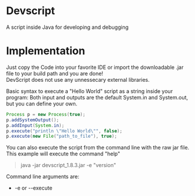 # Devscript
A script inside Java for developing and debugging

# Implementation

Just copy the Code into your favorite IDE or import the downloadable .jar file to your build path and you are done!<br>
DevScript does not use any unnessecary external libraries.

Basic syntax to execute a "Hello World" script as a string inside your program:
Both input and outputs are the default System.in and System.out, but you can define your own.

```java
Process p = new Process(true);
p.addSystemOutput();
p.addInput(System.in);
p.execute("println \"Hello World\"", false);
p.execute(new File("path_to_file"), true);
```
You can also execute the script from the command line with the raw jar file.<br>
This example will execute the command "help"
> java -jar devscript_1.8.3.jar -e "version"

Command line arguments are:<br>
- -e or --execute <script> Executes a script right from the command line
- -f or --file <pathToFile> Executes the contents of a text file
- If no argument is passed, the jar opens the default editor, stored in Editor.txt

# Syntax
In this big section, I will try to bring you near the usage and capabillities of the DevScript, so you can use them for your own projects

## Commands

### Data Types
There are 6 main data types: _STRING, BOOLEAN, BLOCK, DICTIONARY, ARRAY, OBJECT_ (OBJECT is any Java object)<br>
There are also 4 sub- data types: _ANY, ARRAY_ANY, INTEGER, FLOAT, CONTINUE_<br>
Sub- data types are not considered as 'real' data types. They are only important in specific situations<br>

This would be a typical command, that expects certain argument types:
> exampleCommand [BLOCK] [ANY] [STRING] [CONTINUE];

The example command expects a block (Discussed in section _Block_) as the first argument, then any other type and Strings.
The [CONTINUE] type means, there is no limitation for the last argument in number,<br>
so you could pass an infinite amount of STRINGs (Because the last type before CONTINUE was a string).

### Command Syntax
The whole syntax is based on commands. These act like functions, that means, they can return values and accept arguments and are separated with ';'.<br>
Example for the command println:
  - This command expects strings without limitation in number: _println [STRING] [CONTINUE]_ and returns $null, that means nothing.
  > println "Hello World" "And another line";

Command names can also be shifted, like the _[string] + [string]_ command to make the code more readable:
  >  1 + 1;
  
But this command alone does not do very much. How do you use the new, returned value?
Look at this example:
  >  println (1 + 1); 

This is the same as:
  >  println 2; 
  
Commands can be combined with others with parantheses.
 >  println (1 + (4 / 2));

## Variables

Variables can get declared with the _[STRING] = [ANY]_ command.
And you can access them with a $ sign, followed by the variable name:
> foo = 10;<br>println (1 + $foo);

  There are also a few inbuild variables:
    ´$true, $false and $null´

## Blocks
Blocks are code, wrapped inside two curly braces { }.
In theDevScript Language, blocks are treated as a data type [BLOCK]. Basically, a block only consists of a code String and
their main goal is to provide functions.
To define a function, you create a variable as usual (With the "=" command), since -as already mentioned- blocks are just data types and can get passed as command argument.
> function = {<br>println "I am a function :)";<br>println "But how do you execute me?"<br>};

To execute a function, use the _"call [BLOCK] [CONTINUE] ..."_ command:
> call $function;

Functions can also accept arguments (This is why the call command has some more optional arguments).<br>
Inside the function, the passed argument values are disguised as $0, $1, $2 and so on, depending on how much arguments you pass.
> function = {<br>  println "Argument 0 is:" $0;<br>  println "Argument 1 is:" $1;<br>};<br>call $function "Argument0" "Argument1";

Last but not least, functions can also return value with the command _return [ANY]_. If you use this command, the "call" command has now a new return value.
> add = {<br>  #Adds argument0 and argument1 and return new new value#<br>  return ($0 + $1);<br>}<br>println (call $add 1 1);

Please take your time to understand this section, as it can get quite complex.
## Arrays
  Arrays can get declared as empty, or filled.
  All arrays are dynamic. They can get altered with ´push [ANY] [ARRAY]´ and ´pop [STRING]´.

> emptyArray = [];<br>
filledArray = ["string1" "string2" $true (20 + 12) {println "Arrays can hold blocks. They are data types :)"}];<br>
newObject = "This is a String";<br>
push $newObject $emptyArray;
    
As you can see, you can set multiple data types to one array.
However if an array -for example- only has Strings, the type of the array will be STRING.
- $filledArray would have the type ANY, since it contains multiple, different data types, such as STRING, BOOLEAN, BLOCK
- $emptyArray's type would be STRING: It has only strings in it.<br>
_Tip: To check a variable for a type, you can use the [ANY] typeof [STRING] command.<br>
The [STRING] argument would be the type written out. Different types are listed in the Section: Data Types. Minor and Major work.<br>
$filledArray typeof "any" would return true._

Also arrays with multiple dimensions are possible. You access an array index like in any other programming language:
>array = [["inner" "inner2"] "string"];<br>println $array[1];<br>println $array[0][1];

And if we are discussing Arrays and you already know about blocks, you may want to learn how to use for loops etc.:
This would be a typical for- loop:
>for i 10 {<br>println "This text will be printed 10 times!";<br>println "Iteration: " $i;<br>};

The first argument of the _for [STRING] [STRING] [BLOCK]_ command is the variable name starting at zero.
>array = ["John" "Peter" "Chris"];<br>for i (length $array) {<br>println $array[$i];<br>};

## If
Here is an example of an if- statement:
>if (10 == 11) {<br>println "Condition is true";<br>} {<br>println "Condition is false";<br>};

But keep in mind, that the parantheses after the if are just wrapping another command ([ANY] == [ANY]) and are not there like in Java or other languages.
>if $true {<br>println "true"<br>};
## Thats it!
Now, if you understand the basic syntax and command usage, you are ready to start!
It may also be handy to notice, that this script also supports threading.
You can use the _help_ command for a list of commands, but I will print them below, so you can have a look.

# All default commands

LIBRARY 'Native' (65 Commands)<br>
println [ARRAY_ANY]											Prints any object's toString() method in a new line<br>
print [ARRAY_ANY]                       Prints any objecs's toString() method<br>
[STRING] = [ARRAY_ANY]                  Defines a variable. Access it with $variableName<br>
[ARRAY_ANY] === [ANY] [STRING]          [object] === [array] [index] [index] ... Like '=' for arrays<br>
[STRING] + [STRING]                     Adds two numbers and returns the result, if either of the arguments is not a number, two strings are added<br>
[STRING] - [STRING]                     Subtracts two numbers<br>
[STRING] * [STRING]                     Multiplies two numbers<br>
[STRING] / [STRING]                     Divides two numbers<br>
exec [STRING]                           Executes a shell command<br>
script [STRING]                         Executes a new script sub-process with its parent in- and outputs<br>
length [ANY]                            Returns the size of the array<br>
pop [ANY] [STRING]                      Removes the specified index of the array<br>
createdict                              Returns an empty dictionary<br>
get [DICTIONARY] [STRING]               get [dictionary] [key] Returns the corresponding value of the key inside the dictionary<br>
set [DICTIONARY] [STRING] [ARRAY_ANY]   set [dictionary] [key] [object]<br>
remove [DICTIONARY] [STRING]            remove [dictionary] [key] Returns false, if there was no associated key with the name.<br>
clear [DICTIONARY]                      clear [dict] Removes all values from the dictionary<br>
isEmpty [DICTIONARY]                    Checks, if a dictionary is empty<br>
push [ARRAY_ANY] [ANY]                  Pushes a new value into the array<br>
[STRING] lt [STRING]                    Returns true, if argument 1 is less than 2 (If the arguments are not numbers, it checks the length of the string)<br>
[STRING] lteq [STRING]                  Returns true, if argument 1 is less or equal than 2 (If the arguments are not numbers, it checks the length of the string)<br>
[STRING] gteq [STRING]                  Returns true, if argument 1 is grater or equal than 2 (If the arguments are not numbers, it checks the length of the string)<br>
[STRING] gt [STRING]                    Returns true, if argument 1 is grater than 2 (If the arguments are not numbers, it checks the length of the string)<br>
[ANY] == [ANY]                          Returns true, if argument 1 and 2 are equal<br>
[ANY] != [ANY]                          Returns true, if argument 1 and 2 are not equal<br>
not [BOOLEAN]                           Inverts a boolean<br>
[BOOLEAN] and [BOOLEAN] [ANY]           Chain boolean conditions: if ($true and $true or $false) {...<br>
random                                  Returns a random number between 0 and 1<br>
[BOOLEAN] or [BOOLEAN] [ANY]            Chain boolean conditions: if ($true or $true and $false) {...<br>
int [ANY]                               Casts the given value into java.lang.Integer<br>
float [ANY]                             Casts the given object into java.lang.Float<br>
string [ANY]                            Casts the given value into java.lang.String<br>
call [BLOCK] [ARRAY_ANY]                Executes a function (Variable that is a block: x = { function code... }. You can also pass arguments. Access them inside the block with $0 $1 etc...Returns the returned value of the function<br>
if [BOOLEAN] [BLOCK] [BLOCK]            If statement<br>
if [BOOLEAN] [BLOCK]                    If statement<br>
ifnot [BOOLEAN] [BLOCK]                 Inverted If-statement<br>
for [STRING] [STRING] [BLOCK]           For loop: for i 10 {...}<br>
loop [BLOCK]                            Infinite loop. Use the break command inside it.<br>
break                                   Breaks out of the next found loop in the stack. If no loop was found, this command interrupts the block<br>
kill [STRING]                           Stops the application and throws an error message<br>
input                                   Reads input from the set input stream<br>
[ARRAY_ANY] typeof [STRING]             Argument 2 is a string representation of the type like the command arguments. There are two adittional useful types: int and float<br>
wait [STRING]<br>
thread [STRING] [BLOCK]                 Runs a separate thread along the process<br>
kill [BLOCK]<br>
pause                                   Pauses the block, the command is executed in<br>
pause [BLOCK]                           Pauses the specified block, if it is running in a separate thread.<br>
waitfor [BLOCK]                         Waits for a block to finish<br>
wake [BLOCK]                            Wakes the specified thread<br>
alive [BLOCK]<br>
return [ARRAY_ANY]                      Searches the first occurrence of a block that is a function and returns its given value or null (Block execution gets terminated)<br>
return [BLOCK]<br>
charAt [STRING] [STRING]                [index] [string]<br>
stringLength [STRING]<br>
toArray [STRING]<br>
substring [STRING] [STRING] [STRING]    [string] [begin] [end]<br>
version                                 Prints the version of the script<br>
help                                    Prints all the available commands with a brief explanation and arguments<br>
import [STRING]                         Imports a library from a compiled .jar file. The class should extend com.mygdx.devkev.devscript.raw.Library and be named CustomLibrary<br>
You can use a * to reference the current path the process is executed in (*/library.jar<br>
getFile [STRING]                        Returns a java.io.File object<br>
fileExists [OBJECT]                     Checks if a file exists<br>
deleteFile [OBJECT]                     Deletes a file. You can use this command, if you want to clear a files content and append lines with the writeFileLine command<br>
writeFileLine [OBJECT] [STRING]         [file] [content] Appends a new line to the file<br>
listDirectory [OBJECT]                  Returns an array containing all files inside this directory<br>
isDirectory [OBJECT]<br>
